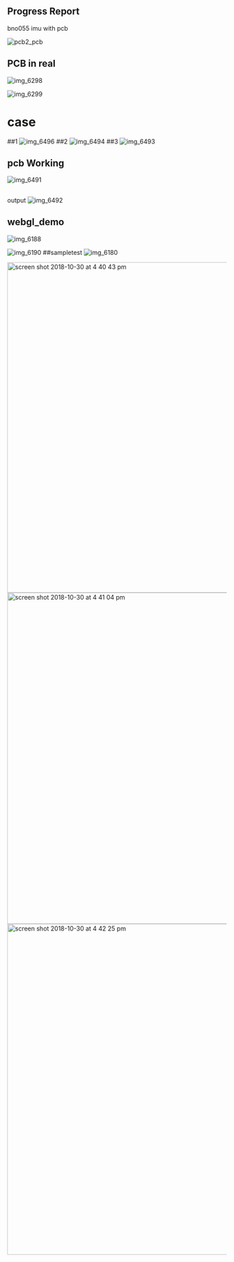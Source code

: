 
## Progress Report 

bno055 imu  with pcb 


![pcb2_pcb](https://user-images.githubusercontent.com/43187410/47754638-f5ea7a80-dc71-11e8-91a3-300963e8d986.jpg)


## PCB in real 


![img_6298](https://user-images.githubusercontent.com/43187410/48099180-c517c180-e1ec-11e8-9c5c-fc2b66408e56.jpg)

![img_6299](https://user-images.githubusercontent.com/43187410/48099186-c9dc7580-e1ec-11e8-97c9-a4f13cfdd9e6.jpg)


# case 

##1 
![img_6496](https://user-images.githubusercontent.com/43187410/48809409-7856df00-ecf2-11e8-8bbe-adc56bfc00eb.jpg)
##2 
![img_6494](https://user-images.githubusercontent.com/43187410/48809416-80168380-ecf2-11e8-94da-6e82497d6742.jpg)
##3 
![img_6493](https://user-images.githubusercontent.com/43187410/48809428-8dcc0900-ecf2-11e8-910f-1d76aac6dae4.jpg)

## pcb Working 
![img_6491](https://user-images.githubusercontent.com/43187410/48809443-a1776f80-ecf2-11e8-8203-ac5ad91d5c0b.jpg)

##
output 
![img_6492](https://user-images.githubusercontent.com/43187410/48809456-afc58b80-ecf2-11e8-9cb1-17b4b59bf661.jpg)







## webgl_demo
![img_6188](https://user-images.githubusercontent.com/43187410/47749820-4bb82600-dc64-11e8-853d-81ab558b881b.JPG)


![img_6190](https://user-images.githubusercontent.com/43187410/47750015-c08b6000-dc64-11e8-8356-dc91c474676a.jpg)
##sampletest
![img_6180](https://user-images.githubusercontent.com/43187410/47750027-caad5e80-dc64-11e8-9a0d-24ee378b663e.jpg)


<img width="759" alt="screen shot 2018-10-30 at 4 40 43 pm" src="https://user-images.githubusercontent.com/43187410/47750306-81a9da00-dc65-11e8-80d6-ccb4541760c0.png">

<img width="761" alt="screen shot 2018-10-30 at 4 41 04 pm" src="https://user-images.githubusercontent.com/43187410/47750307-82427080-dc65-11e8-94fb-affe9c84daff.png">

<img width="760" alt="screen shot 2018-10-30 at 4 42 25 pm" src="https://user-images.githubusercontent.com/43187410/47750309-840c3400-dc65-11e8-8f11-c19d6174cafe.png">
